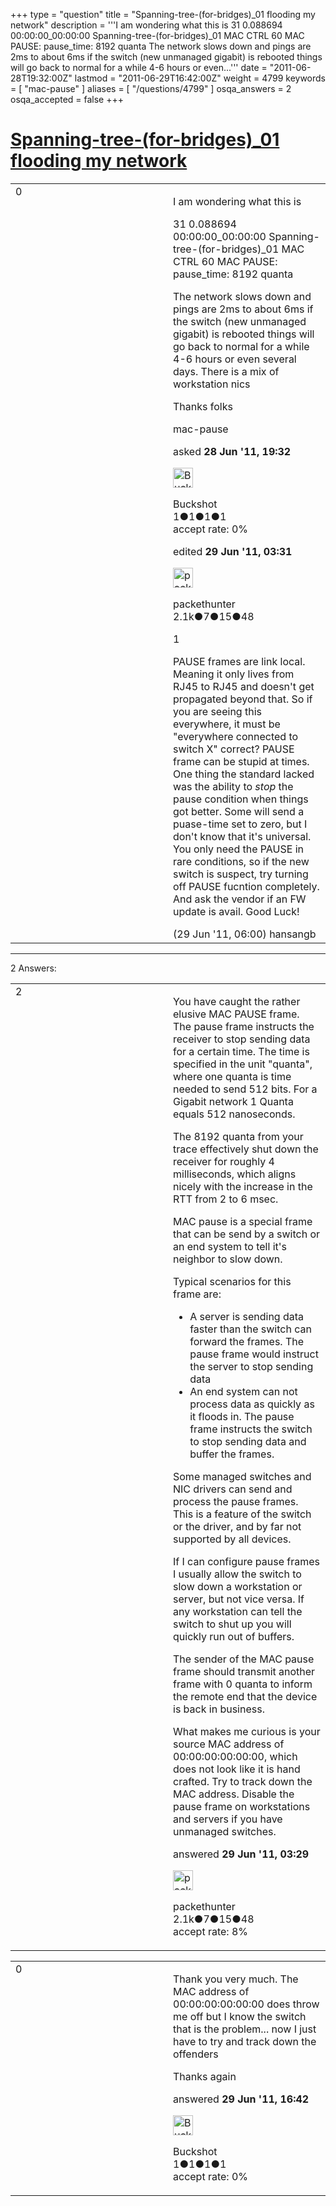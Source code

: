 +++
type = "question"
title = "Spanning-tree-(for-bridges)_01 flooding my network"
description = '''I am wondering what this is  31 0.088694 00:00:00_00:00:00 Spanning-tree-(for-bridges)_01 MAC CTRL 60 MAC PAUSE: pause_time: 8192 quanta The network slows down and pings are 2ms to about 6ms if the switch (new unmanaged gigabit) is rebooted things will go back to normal for a while 4-6 hours or even...'''
date = "2011-06-28T19:32:00Z"
lastmod = "2011-06-29T16:42:00Z"
weight = 4799
keywords = [ "mac-pause" ]
aliases = [ "/questions/4799" ]
osqa_answers = 2
osqa_accepted = false
+++

<div class="headNormal">

# [Spanning-tree-(for-bridges)\_01 flooding my network](/questions/4799/spanning-tree-for-bridges_01-flooding-my-network)

</div>

<div id="main-body">

<div id="askform">

<table id="question-table" style="width:100%;"><colgroup><col style="width: 50%" /><col style="width: 50%" /></colgroup><tbody><tr class="odd"><td style="width: 30px; vertical-align: top"><div class="vote-buttons"><span id="post-4799-upvote" class="ajax-command post-vote up" rel="nofollow" title="I like this post (click again to cancel)"> </span><div id="post-4799-score" class="post-score" title="current number of votes">0</div><span id="post-4799-downvote" class="ajax-command post-vote down" rel="nofollow" title="I dont like this post (click again to cancel)"> </span> <span id="favorite-mark" class="ajax-command favorite-mark" rel="nofollow" title="mark/unmark this question as favorite (click again to cancel)"> </span><div id="favorite-count" class="favorite-count"></div></div></td><td><div id="item-right"><div class="question-body"><p>I am wondering what this is</p><p>31 0.088694 00:00:00_00:00:00 Spanning-tree-(for-bridges)_01 MAC CTRL 60 MAC PAUSE: pause_time: 8192 quanta</p><p>The network slows down and pings are 2ms to about 6ms if the switch (new unmanaged gigabit) is rebooted things will go back to normal for a while 4-6 hours or even several days. There is a mix of workstation nics</p><p>Thanks folks</p></div><div id="question-tags" class="tags-container tags"><span class="post-tag tag-link-mac-pause" rel="tag" title="see questions tagged &#39;mac-pause&#39;">mac-pause</span></div><div id="question-controls" class="post-controls"></div><div class="post-update-info-container"><div class="post-update-info post-update-info-user"><p>asked <strong>28 Jun '11, 19:32</strong></p><img src="https://secure.gravatar.com/avatar/61aef5277be420315e1f9549400629a3?s=32&amp;d=identicon&amp;r=g" class="gravatar" width="32" height="32" alt="Buckshot&#39;s gravatar image" /><p><span>Buckshot</span><br />
<span class="score" title="1 reputation points">1</span><span title="1 badges"><span class="badge1">●</span><span class="badgecount">1</span></span><span title="1 badges"><span class="silver">●</span><span class="badgecount">1</span></span><span title="1 badges"><span class="bronze">●</span><span class="badgecount">1</span></span><br />
<span class="accept_rate" title="Rate of the user&#39;s accepted answers">accept rate:</span> <span title="Buckshot has no accepted answers">0%</span></p></div><div class="post-update-info post-update-info-edited"><p><span> edited <strong>29 Jun '11, 03:31</strong> </span></p><img src="https://secure.gravatar.com/avatar/3b60e92020a427bb24332efc0b560943?s=32&amp;d=identicon&amp;r=g" class="gravatar" width="32" height="32" alt="packethunter&#39;s gravatar image" /><p><span>packethunter</span><br />
<span class="score" title="2137 reputation points"><span>2.1k</span></span><span title="7 badges"><span class="badge1">●</span><span class="badgecount">7</span></span><span title="15 badges"><span class="silver">●</span><span class="badgecount">15</span></span><span title="48 badges"><span class="bronze">●</span><span class="badgecount">48</span></span></p></div></div><div id="comments-container-4799" class="comments-container"><span id="4809"></span><div id="comment-4809" class="comment"><div id="post-4809-score" class="comment-score">1</div><div class="comment-text"><p>PAUSE frames are link local. Meaning it only lives from RJ45 to RJ45 and doesn't get propagated beyond that. So if you are seeing this everywhere, it must be "everywhere connected to switch X" correct? PAUSE frame can be stupid at times. One thing the standard lacked was the ability to <em>stop</em> the pause condition when things got better. Some will send a puase-time set to zero, but I don't know that it's universal. You only need the PAUSE in rare conditions, so if the new switch is suspect, try turning off PAUSE fucntion completely. And ask the vendor if an FW update is avail. Good Luck!</p></div><div id="comment-4809-info" class="comment-info"><span class="comment-age">(29 Jun '11, 06:00)</span> <span class="comment-user userinfo">hansangb</span></div></div></div><div id="comment-tools-4799" class="comment-tools"></div><div class="clear"></div><div id="comment-4799-form-container" class="comment-form-container"></div><div class="clear"></div></div></td></tr></tbody></table>

------------------------------------------------------------------------

<div class="tabBar">

<span id="sort-top"></span>

<div class="headQuestions">

2 Answers:

</div>

</div>

<span id="4807"></span>

<div id="answer-container-4807" class="answer">

<table style="width:100%;"><colgroup><col style="width: 50%" /><col style="width: 50%" /></colgroup><tbody><tr class="odd"><td style="width: 30px; vertical-align: top"><div class="vote-buttons"><span id="post-4807-upvote" class="ajax-command post-vote up" rel="nofollow" title="I like this post (click again to cancel)"> </span><div id="post-4807-score" class="post-score" title="current number of votes">2</div><span id="post-4807-downvote" class="ajax-command post-vote down" rel="nofollow" title="I dont like this post (click again to cancel)"> </span></div></td><td><div class="item-right"><div class="answer-body"><p>You have caught the rather elusive MAC PAUSE frame. The pause frame instructs the receiver to stop sending data for a certain time. The time is specified in the unit "quanta", where one quanta is time needed to send 512 bits. For a Gigabit network 1 Quanta equals 512 nanoseconds.</p><p>The 8192 quanta from your trace effectively shut down the receiver for roughly 4 milliseconds, which aligns nicely with the increase in the RTT from 2 to 6 msec.</p><p>MAC pause is a special frame that can be send by a switch or an end system to tell it's neighbor to slow down.</p><p>Typical scenarios for this frame are:</p><ul><li>A server is sending data faster than the switch can forward the frames. The pause frame would instruct the server to stop sending data</li><li>An end system can not process data as quickly as it floods in. The pause frame instructs the switch to stop sending data and buffer the frames.</li></ul><p>Some managed switches and NIC drivers can send and process the pause frames. This is a feature of the switch or the driver, and by far not supported by all devices.</p><p>If I can configure pause frames I usually allow the switch to slow down a workstation or server, but not vice versa. If any workstation can tell the switch to shut up you will quickly run out of buffers.</p><p>The sender of the MAC pause frame should transmit another frame with 0 quanta to inform the remote end that the device is back in business.</p><p>What makes me curious is your source MAC address of 00:00:00:00:00:00, which does not look like it is hand crafted. Try to track down the MAC address. Disable the pause frame on workstations and servers if you have unmanaged switches.</p></div><div class="answer-controls post-controls"></div><div class="post-update-info-container"><div class="post-update-info post-update-info-user"><p>answered <strong>29 Jun '11, 03:29</strong></p><img src="https://secure.gravatar.com/avatar/3b60e92020a427bb24332efc0b560943?s=32&amp;d=identicon&amp;r=g" class="gravatar" width="32" height="32" alt="packethunter&#39;s gravatar image" /><p><span>packethunter</span><br />
<span class="score" title="2137 reputation points"><span>2.1k</span></span><span title="7 badges"><span class="badge1">●</span><span class="badgecount">7</span></span><span title="15 badges"><span class="silver">●</span><span class="badgecount">15</span></span><span title="48 badges"><span class="bronze">●</span><span class="badgecount">48</span></span><br />
<span class="accept_rate" title="Rate of the user&#39;s accepted answers">accept rate:</span> <span title="packethunter has 8 accepted answers">8%</span></p></div></div><div id="comments-container-4807" class="comments-container"></div><div id="comment-tools-4807" class="comment-tools"></div><div class="clear"></div><div id="comment-4807-form-container" class="comment-form-container"></div><div class="clear"></div></div></td></tr></tbody></table>

</div>

<span id="4826"></span>

<div id="answer-container-4826" class="answer answered-by-owner">

<table style="width:100%;"><colgroup><col style="width: 50%" /><col style="width: 50%" /></colgroup><tbody><tr class="odd"><td style="width: 30px; vertical-align: top"><div class="vote-buttons"><span id="post-4826-upvote" class="ajax-command post-vote up" rel="nofollow" title="I like this post (click again to cancel)"> </span><div id="post-4826-score" class="post-score" title="current number of votes">0</div><span id="post-4826-downvote" class="ajax-command post-vote down" rel="nofollow" title="I dont like this post (click again to cancel)"> </span></div></td><td><div class="item-right"><div class="answer-body"><p>Thank you very much. The MAC address of 00:00:00:00:00:00 does throw me off but I know the switch that is the problem... now I just have to try and track down the offenders</p><p>Thanks again</p></div><div class="answer-controls post-controls"></div><div class="post-update-info-container"><div class="post-update-info post-update-info-user"><p>answered <strong>29 Jun '11, 16:42</strong></p><img src="https://secure.gravatar.com/avatar/61aef5277be420315e1f9549400629a3?s=32&amp;d=identicon&amp;r=g" class="gravatar" width="32" height="32" alt="Buckshot&#39;s gravatar image" /><p><span>Buckshot</span><br />
<span class="score" title="1 reputation points">1</span><span title="1 badges"><span class="badge1">●</span><span class="badgecount">1</span></span><span title="1 badges"><span class="silver">●</span><span class="badgecount">1</span></span><span title="1 badges"><span class="bronze">●</span><span class="badgecount">1</span></span><br />
<span class="accept_rate" title="Rate of the user&#39;s accepted answers">accept rate:</span> <span title="Buckshot has no accepted answers">0%</span></p></div></div><div id="comments-container-4826" class="comments-container"></div><div id="comment-tools-4826" class="comment-tools"></div><div class="clear"></div><div id="comment-4826-form-container" class="comment-form-container"></div><div class="clear"></div></div></td></tr></tbody></table>

</div>

<div class="paginator-container-left">

</div>

</div>

</div>

